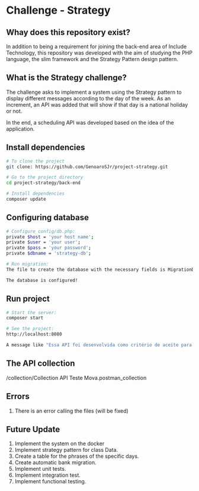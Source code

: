 # Challenge - Strategy

## Whay does this repository exist?
In addition to being a requirement for joining the back-end area of Include Technology, this repository was developed with the aim of studying the PHP language, the slim framework and the Strategy Pattern design pattern.

## What is the Strategy challenge?
The challenge asks to implement a system using the Strategy pattern to display different messages according to the day of the week. As an increment, an API was added that will show if that day is a national holiday or not.

In the end, a scheduling API was developed based on the idea of the application.


## Install dependencies
```sh
# To clone the project
git clone: https://github.com/GenoaroSJr/project-strategy.git

# Go to the project directory
cd project-strategy/back-end

# Install dependencies
composer update
```

## Configuring database
```sh
# Configure config/db.php: 
private $host = 'your host name';
private $user = 'your user';
private $pass = 'your password';
private $dbname = 'strategy-db';

# Run migration:
The file to create the database with the necessary fields is MigrationDB.sql

The database is configured!
```

## Run project 
```sh
# Start the server:
composer start

# See the project:
http://localhost:8080

A message like "Essa API foi desenvolvida como critério de aceite para área de desenvolvimento, back-end, da empresa INCLUIR TECNOLOGIA." should appear
```

## The API collection
/collection/Collection API Teste Mova.postman_collection


## Errors
1) There is an error calling the files (will be fixed)

## Future Update
1) Implement the system on the docker
2) Implement strategy pattern for class Data.
3) Create a table for the phrases of the specific days.
4) Create automatic bank migration.
5) Implement unit tests.
6) Implement integration test.
7) Implement functional testing.



